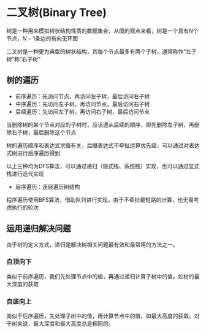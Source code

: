 # 二叉树(Binary Tree)



树是一种用来模拟树状结构性质的数据集合，从图的观点来看，树是一个具有$N$个节点，$N-1$条边的有向无环图

二叉树是一种更为典型的树状结构，其每个节点最多有两个子树，通常称作“左子树”和“右子树”



## 树的遍历

- 前序遍历：先访问节点，再访问左子树，最后访问右子树
- 中序遍历：先访问左子树，再访问节点，最后访问右子树
- 后续遍历：先访问左子树，再访问右子树，最后访问节点

当删除树的某个节点对应的子树时，应该遵从后续的顺序，即先删除左子树，再删除右子树，最后删除这个节点

树的遍历顺序和表达式求值有关，后缀表达式不牵扯运算优先级，可以通过对表达式树进行后序遍历得到

以上三种均为DFS算法，可以通过递归（隐式栈、系统栈）实现，也可以通过显式栈进行迭代实现

- 层序遍历：逐层遍历树结构

程序遍历使用BFS算法，借助队列进行实现，由于不牵扯最短路的计算，也无需考虑执行的轮次



## 运用递归解决问题

由于树的定义方式，递归是解决树相关问题最有效和最常用的方法之一。

### 自顶向下

类似于前序遍历，我们先处理节点中的值，再通过递归计算子树中的值。如树的最大深度的获取

### 自底向上

类似于后序遍历，先处理子树中的值，再计算节点中的值，如最大高度的获取。对于树来说，最大深度和最大高度总是相同的。
